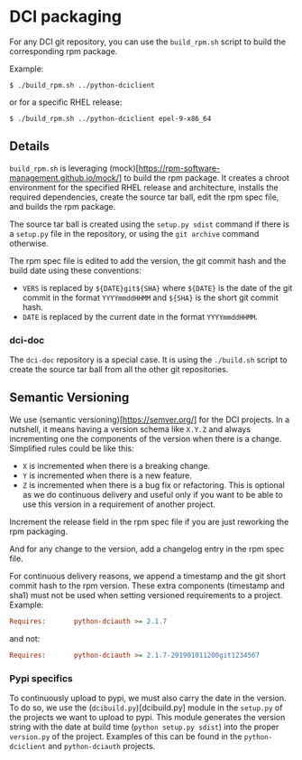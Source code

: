 # DCI packaging

For any DCI git repository, you can use the `build_rpm.sh` script to build the corresponding rpm package.

Example:

```shellsession
$ ./build_rpm.sh ../python-dciclient
```

or for a specific RHEL release:

```shellsession
$ ./build_rpm.sh ../python-dciclient epel-9-x86_64
```

## Details

`build_rpm.sh` is leveraging (mock)[https://rpm-software-management.github.io/mock/] to build the rpm package. It creates a chroot environment for the specified RHEL release and architecture, installs the required dependencies, create the source tar ball, edit the rpm spec file, and builds the rpm package.

The source tar ball is created using the `setup.py sdist` command if there is a `setup.py` file in the repository, or using the `git archive` command otherwise.

The rpm spec file is edited to add the version, the git commit hash and the build date using these conventions:

- `VERS` is replaced by `${DATE}git${SHA}` where `${DATE}` is the date of the git commit in the format `YYYYmmddHHMM` and `${SHA}` is the short git commit hash.
- `DATE` is replaced by the current date in the format `YYYYmmddHHMM`.

### dci-doc

The `dci-doc` repository is a special case. It is using the `./build.sh` script to create the source tar ball from all the other git repositories.

## Semantic Versioning

We use (semantic versioning)[https://semver.org/] for the DCI projects. In a nutshell, it means having a version schema like `X.Y.Z` and always incrementing one the components of the version when there is a change. Simplified rules could be like this:

- `X` is incremented when there is a breaking change.
- `Y` is incremented when there is a new feature.
- `Z` is incremented when there is a bug fix or refactoring. This is optional as we do continuous delivery and useful only if you want to be able to use this version in a requirement of another project.

Increment the release field in the rpm spec file if you are just reworking the rpm packaging.

And for any change to the version, add a changelog entry in the rpm spec file.

For continuous delivery reasons, we append a timestamp and the git short commit hash to the rpm version. These extra components (timestamp and sha1) must not be used when setting versioned requirements to a project. Example:

```ini
Requires:       python-dciauth >= 2.1.7
```

and not:
    
```ini
Requires:       python-dciauth >= 2.1.7-201901011200git1234567
```

### Pypi specifics

To continuously upload to pypi, we must also carry the date in the version. To do so, we use the (`dcibuild.py`)[dcibuild.py] module in the `setup.py` of the projects we want to upload to pypi. This module generates the version string with the date at build time (`python setup.py sdist`) into the proper `version.py` of the project. Examples of this can be found in the `python-dciclient` and `python-dciauth` projects.
